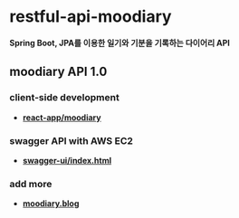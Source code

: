 # restful-api-moodiary
<b>Spring Boot, JPA를 이용한 일기와 기분을 기록하는 다이어리 API</b>
## moodiary API 1.0
### client-side development
- <b><a href="https://github.com/oldSalao/moodiary">react-app/moodiary</a></br>
### swagger API with AWS EC2
- <b><a href="http://3.143.218.178:9000/swagger-ui/index.html">swagger-ui/index.html</a></br>
### add more
- <b><a href="https://www.notion.so/MooDiary-789936405015487381272015fae78536">moodiary.blog</a></br>
